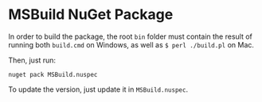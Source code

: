 # MSBuild NuGet Package

In order to build the package, the root `bin` folder must contain the result of running both `build.cmd` on Windows, as well as `$ perl ./build.pl` on Mac.

Then, just run:

	nuget pack MSBuild.nuspec

To update the version, just update it in `MSBuild.nuspec`.
 
